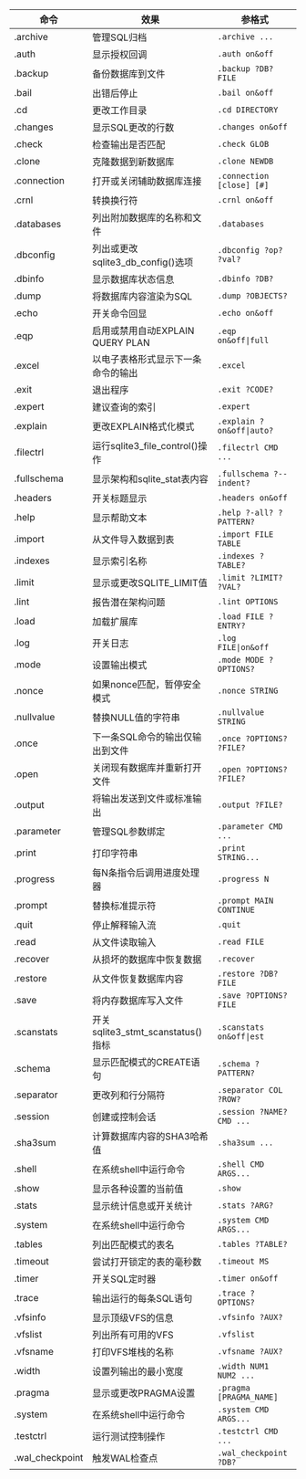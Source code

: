 | 命令               | 效果                            | 参格式                       |
|------------------|-------------------------------|---------------------------|
| .archive         | 管理SQL归档                       | `.archive ...`            |
| .auth            | 显示授权回调                        | `.auth on&off`            |
| .backup          | 备份数据库到文件                      | `.backup ?DB? FILE`       |
| .bail            | 出错后停止                         | `.bail on&off`            |
| .cd              | 更改工作目录                        | `.cd DIRECTORY`           |
| .changes         | 显示SQL更改的行数                    | `.changes on&off`         |
| .check           | 检查输出是否匹配                      | `.check GLOB`             |
| .clone           | 克隆数据到新数据库                     | `.clone NEWDB`            |
| .connection      | 打开或关闭辅助数据库连接                  | `.connection [close] [#]` |
| .crnl            | 转换换行符                         | `.crnl on&off`            |
| .databases       | 列出附加数据库的名称和文件                 | `.databases`              |
| .dbconfig        | 列出或更改sqlite3_db_config()选项    | `.dbconfig ?op? ?val?`    |
| .dbinfo          | 显示数据库状态信息                     | `.dbinfo ?DB?`            |
| .dump            | 将数据库内容渲染为SQL                  | `.dump ?OBJECTS?`         |
| .echo            | 开关命令回显                        | `.echo on&off`            |
| .eqp             | 启用或禁用自动EXPLAIN QUERY PLAN     | `.eqp on&off\|full`       |
| .excel           | 以电子表格形式显示下一条命令的输出             | `.excel`                  |
| .exit            | 退出程序                          | `.exit ?CODE?`            |
| .expert          | 建议查询的索引                       | `.expert`                 |
| .explain         | 更改EXPLAIN格式化模式                | `.explain ?on&off\|auto?` |
| .filectrl        | 运行sqlite3_file_control()操作    | `.filectrl CMD ...`       |
| .fullschema      | 显示架构和sqlite_stat表内容           | `.fullschema ?--indent?`  |
| .headers         | 开关标题显示                        | `.headers on&off`         |
| .help            | 显示帮助文本                        | `.help ?-all? ?PATTERN?`  |
| .import          | 从文件导入数据到表                     | `.import FILE TABLE`      |
| .indexes         | 显示索引名称                        | `.indexes ?TABLE?`        |
| .limit           | 显示或更改SQLITE_LIMIT值            | `.limit ?LIMIT? ?VAL?`    |
| .lint            | 报告潜在架构问题                      | `.lint OPTIONS`           |
| .load            | 加载扩展库                         | `.load FILE ?ENTRY?`      |
| .log             | 开关日志                          | `.log FILE\|on&off`       |
| .mode            | 设置输出模式                        | `.mode MODE ?OPTIONS?`    |
| .nonce           | 如果nonce匹配，暂停安全模式              | `.nonce STRING`           |
| .nullvalue       | 替换NULL值的字符串                   | `.nullvalue STRING`       |
| .once            | 下一条SQL命令的输出仅输出到文件             | `.once ?OPTIONS? ?FILE?`  |
| .open            | 关闭现有数据库并重新打开文件                | `.open ?OPTIONS? ?FILE?`  |
| .output          | 将输出发送到文件或标准输出                 | `.output ?FILE?`          |
| .parameter       | 管理SQL参数绑定                     | `.parameter CMD ...`      |
| .print           | 打印字符串                         | `.print STRING...`        |
| .progress        | 每N条指令后调用进度处理器                 | `.progress N`             |
| .prompt          | 替换标准提示符                       | `.prompt MAIN CONTINUE`   |
| .quit            | 停止解释输入流                       | `.quit`                   |
| .read            | 从文件读取输入                       | `.read FILE`              |
| .recover         | 从损坏的数据库中恢复数据                  | `.recover`                |
| .restore         | 从文件恢复数据库内容                    | `.restore ?DB? FILE`      |
| .save            | 将内存数据库写入文件                    | `.save ?OPTIONS? FILE`    |
| .scanstats       | 开关sqlite3_stmt_scanstatus()指标 | `.scanstats on&off\|est`  |
| .schema          | 显示匹配模式的CREATE语句               | `.schema ?PATTERN?`       |
| .separator       | 更改列和行分隔符                      | `.separator COL ?ROW?`    |
| .session         | 创建或控制会话                       | `.session ?NAME? CMD ...` |
| .sha3sum         | 计算数据库内容的SHA3哈希值               | `.sha3sum ...`            |
| .shell           | 在系统shell中运行命令                 | `.shell CMD ARGS...`      |
| .show            | 显示各种设置的当前值                    | `.show`                   |
| .stats           | 显示统计信息或开关统计                   | `.stats ?ARG?`            |
| .system          | 在系统shell中运行命令                 | `.system CMD ARGS...`     |
| .tables          | 列出匹配模式的表名                     | `.tables ?TABLE?`         |
| .timeout         | 尝试打开锁定的表的毫秒数                  | `.timeout MS`             |
| .timer           | 开关SQL定时器                      | `.timer on&off`           |
| .trace           | 输出运行的每条SQL语句                  | `.trace ?OPTIONS?`        |
| .vfsinfo         | 显示顶级VFS的信息                    | `.vfsinfo ?AUX?`          |
| .vfslist         | 列出所有可用的VFS                    | `.vfslist`                |
| .vfsname         | 打印VFS堆栈的名称                    | `.vfsname ?AUX?`          |
| .width           | 设置列输出的最小宽度                    | `.width NUM1 NUM2 ...`    |
| .pragma          | 显示或更改PRAGMA设置                 | `.pragma [PRAGMA_NAME]`   |
| .system          | 在系统shell中运行命令                 | `.system CMD ARGS...`     |
| .testctrl        | 运行测试控制操作                      | `.testctrl CMD ...`       |
| .wal\_checkpoint | 触发WAL检查点                      | `.wal_checkpoint ?DB?`    |
